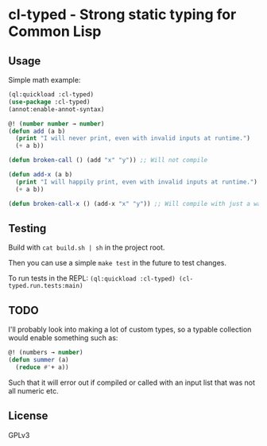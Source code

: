 # cl-typed - Strong static typing for Common Lisp

## Usage

Simple math example:

```lisp
(ql:quickload :cl-typed)
(use-package :cl-typed)
(annot:enable-annot-syntax)

@! (number number → number)
(defun add (a b)
  (print "I will never print, even with invalid inputs at runtime.")
  (+ a b))

(defun broken-call () (add "x" "y")) ;; Will not compile

(defun add-x (a b)
  (print "I will happily print, even with invalid inputs at runtime.")
  (+ a b))

(defun broken-call-x () (add-x "x" "y")) ;; Will compile with just a warning
```

## Testing

Build with `cat build.sh | sh` in the project root.

Then you can use a simple `make test` in the future to test changes.

To run tests in the REPL: `(ql:quickload :cl-typed) (cl-typed.run.tests:main)`

## TODO

I'll probably look into making a lot of custom types, so a typable collection would
enable something such as:

```lisp
@! (numbers → number)
(defun summer (a)
  (reduce #'+ a))
```

Such that it will error out if compiled or called with an input list
that was not all numeric etc.

## License
GPLv3
